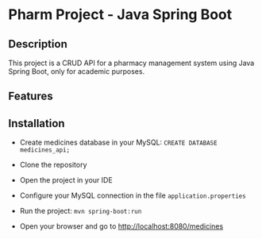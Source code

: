 # Pharm Project - Java Spring Boot

## Description

This project is a CRUD API for a pharmacy management system using Java Spring Boot, only for academic purposes.

## Features

## Installation

* Create medicines database in your MySQL:
```CREATE DATABASE medicines_api;```

* Clone the repository
* Open the project in your IDE
* Configure your MySQL connection in the file ```application.properties```
* Run the project:
```mvn spring-boot:run```
* Open your browser and go to <http://localhost:8080/medicines>
